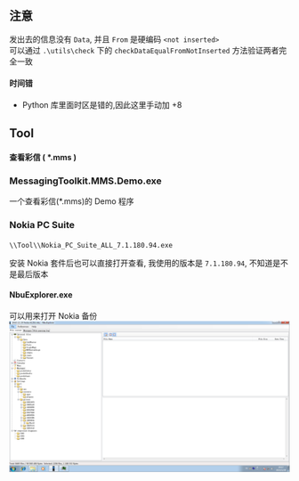 ## 注意

发出去的信息没有 `Data`, 并且 `From` 是硬编码 `<not inserted>` <br/>
可以通过 `.\utils\check` 下的 `checkDataEqualFromNotInserted` 方法验证两者完全一致

#### 时间错

-   Python 库里面时区是错的,因此这里手动加 +8

## Tool

#### 查看彩信 ( \*.mms )

### MessagingToolkit.MMS.Demo.exe

一个查看彩信(\*.mms)的 Demo 程序

### Nokia PC Suite

`\\Tool\\Nokia_PC_Suite_ALL_7.1.180.94.exe`

安装 Nokia 套件后也可以直接打开查看, 我使用的版本是 `7.1.180.94`, 不知道是不是最后版本

#### NbuExplorer.exe

可以用来打开 Nokia 备份
![NbuExplorer](./Tool/NbuExplorer/NbuExplorer.png)
